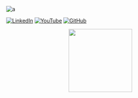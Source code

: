 
![a](https://cdnb.artstation.com/p/assets/images/images/030/724/839/original/francis-tneh-psy-ops-viktor-step-by-francistneh.gif?1601465297)



[![LinkedIn](https://img.shields.io/badge/LinkedIn-blue?style=for-the-badge&logo=linkedin&logoColor=white)](https://www.linkedin.com/in/luan-sousa/)
[![YouTube](https://img.shields.io/badge/YouTube-red?style=for-the-badge&logo=youtube&logoColor=white)](https://www.youtube.com)
[![GitHub](https://img.shields.io/badge/GitHub-black?style=for-the-badge&logo=github&logoColor=white)](https://github.com/lluansous)
<p align="center">
  <img height="170" src="https://github-readme-stats.vercel.app/api/top-langs/?username=lluansous&layout=compact&theme=radical"/>
</p>
